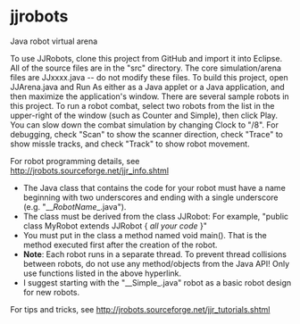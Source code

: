 # jjrobots
Java robot virtual arena

To use JJRobots, clone this project from GitHub and import it into Eclipse.  All of the source files are in the "src" directory.  The core simulation/arena files are JJxxxx.java -- do not modify these files.  To build this project, open JJArena.java and Run As either as a Java applet or a Java application, and then maximize the application's window.  There are several sample robots in this project.  To run a robot combat, select two robots from the list in the upper-right of the window (such as Counter and Simple), then click Play.  You can slow down the combat simulation by changing Clock to "/8".  For debugging, check "Scan" to show the scanner direction, check "Trace" to show missle tracks, and check "Track" to show robot movement.

For robot programming details, see http://jrobots.sourceforge.net/jjr_info.shtml
* The Java class that contains the code for your robot must have a name beginning with two underscores and ending with a single underscore (e.g. "\_\__RobotName_\_.java"). 
* The class must be derived from the class JJRobot:  For example, "public class MyRobot extends JJRobot { _all your code_ }"
* You must put in the class a method named void main().  That is the method executed first after the creation of the robot. 
* **Note**:  Each robot runs in a separate thread.  To prevent thread collisions between robots, do not use any method/objects from the Java API!  Only use functions listed in the above hyperlink.
* I suggest starting with the "\_\_Simple\_.java" robot as a basic robot design for new robots.

For tips and tricks, see http://jrobots.sourceforge.net/jjr_tutorials.shtml
